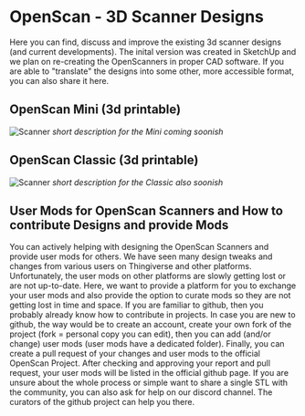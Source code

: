 # OpenScan - 3D Scanner Designs

Here you can find, discuss and improve the existing 3d scanner designs (and current developments). The inital version was created in SketchUp and we plan on re-creating the OpenScanners in proper CAD software. If you are able to "translate" the designs into some other, more accessible format, you can also share it here.


## OpenScan Mini (3d printable)
![Scanner](https://github.com/probably-Erwins-Cat/OpenScan-Design/blob/main/images/OpenScanMini.jpg?raw=true)
*short description for the Mini coming soonish*

## OpenScan Classic (3d printable)
![Scanner](https://user-images.githubusercontent.com/57842400/169291865-c63c1d08-4fa7-456f-bc4e-53b7bae7521c.jpg)
*short description for the Classic also soonish*

## User Mods for OpenScan Scanners and How to contribute Designs and provide  Mods

You can actively helping with designing the OpenScan Scanners and provide user mods for others. We have seen many design tweaks and changes from various users on Thingiverse and other platforms. Unfortunately, the user mods on other platforms are slowly getting lost or are not up-to-date. Here, we want to provide a platform for you to exchange your user mods and also provide the option to curate mods so they are not getting lost in time and space. 
If you are familiar to github, then you probably already know how to contribute in projects. In case you are new to github, the way would be to create an account, create your own fork of the project (fork = personal copy you can edit), then you can add (and/or change) user mods (user mods have a dedicated folder). Finally, you can create a pull request of your changes and user mods to the official OpenScan Project. After checking and approving your report and pull request, your user mods will be listed in the official github page. 
If you are unsure about the whole process or simple want to share a single STL with the community, you can also ask for help on our discord channel. The curators of the github project can help you there.
